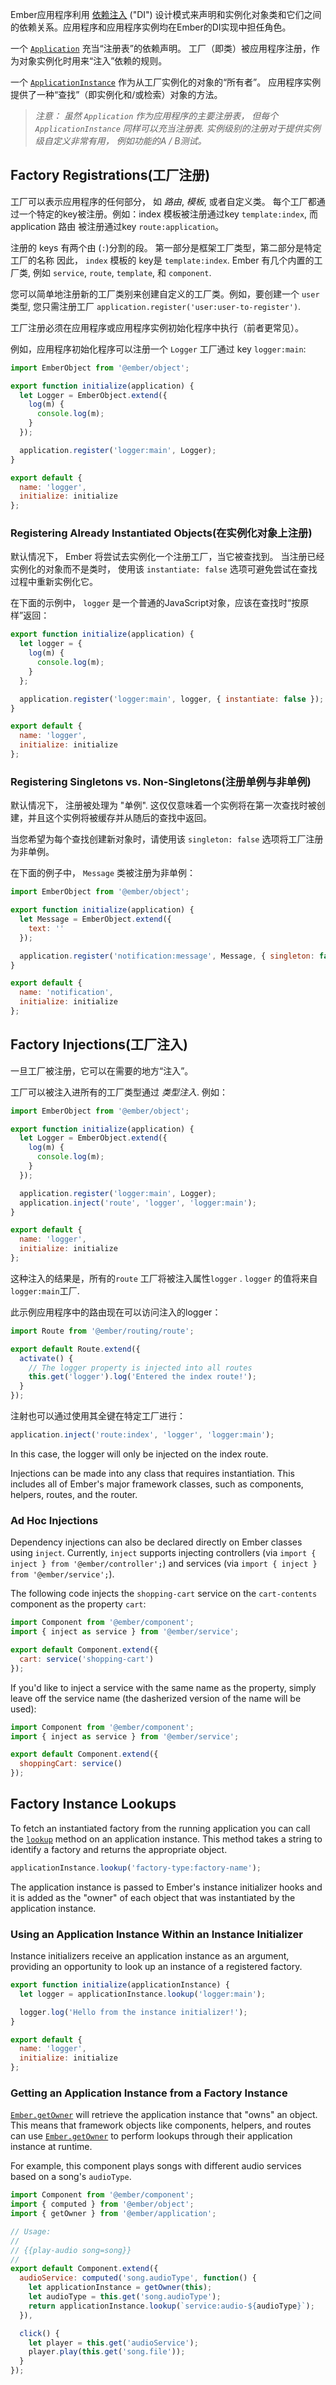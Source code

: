 Ember应用程序利用 [依赖注入](https://en.wikipedia.org/wiki/Dependency_injection)
("DI") 设计模式来声明和实例化对象类和它们之间的依赖关系。应用程序和应用程序实例均在Ember的DI实现中担任角色。

一个 [`Application`](https://emberjs.com/api/ember/release/classes/Application) 充当“注册表”的依赖声明。
工厂（即类）被应用程序注册，作为对象实例化时用来“注入”依赖的规则。

一个 [`ApplicationInstance`](https://emberjs.com/api/ember/release/classes/ApplicationInstance) 作为从工厂实例化的对象的“所有者”。
应用程序实例提供了一种“查找”（即实例化和/或检索）对象的方法。

> _注意： 虽然 `Application` 作为应用程序的主要注册表，
但每个 `ApplicationInstance` 同样可以充当注册表.
实例级别的注册对于提供实例级自定义非常有用，
例如功能的A / B测试。_

## Factory Registrations(工厂注册)

工厂可以表示应用程序的任何部分， 如 _路由_, _模板_, 或者自定义类。
每个工厂都通过一个特定的key被注册。例如：index 模板被注册通过key `template:index`,
而application 路由 被注册通过key `route:application`。

注册的 keys 有两个由 (`:`)分割的段。
第一部分是框架工厂类型，第二部分是特定工厂的名称
因此，  `index` 模板的 key是 `template:index`.
Ember 有几个内置的工厂类, 例如 `service`, `route`, `template`, 和 `component`.

您可以简单地注册新的工厂类别来创建自定义的工厂类。例如，要创建一个 `user` 类型,
您只需注册工厂 `application.register('user:user-to-register')`.

工厂注册必须在应用程序或应用程序实例初始化程序中执行（前者更常见）。

例如，应用程序初始化程序可以注册一个 `Logger` 工厂通过 key `logger:main`:

```app/initializers/logger.js
import EmberObject from '@ember/object';

export function initialize(application) {
  let Logger = EmberObject.extend({
    log(m) {
      console.log(m);
    }
  });

  application.register('logger:main', Logger);
}

export default {
  name: 'logger',
  initialize: initialize
};
```

### Registering Already Instantiated Objects(在实例化对象上注册)

默认情况下， Ember 将尝试去实例化一个注册工厂，当它被查找到。
当注册已经实例化的对象而不是类时，
使用该 `instantiate: false` 选项可避免尝试在查找过程中重新实例化它。

在下面的示例中，  `logger` 是一个普通的JavaScript对象，应该在查找时“按原样”返回：

```app/initializers/logger.js
export function initialize(application) {
  let logger = {
    log(m) {
      console.log(m);
    }
  };

  application.register('logger:main', logger, { instantiate: false });
}

export default {
  name: 'logger',
  initialize: initialize
};
```

### Registering Singletons vs. Non-Singletons(注册单例与非单例)

默认情况下， 注册被处理为 "单例".
这仅仅意味着一个实例将在第一次查找时被创建，并且这个实例将被缓存并从随后的查找中返回。

当您希望为每个查找创建新对象时，请使用该 `singleton: false` 选项将工厂注册为非单例。

在下面的例子中， `Message` 类被注册为非单例：

```app/initializers/notification.js
import EmberObject from '@ember/object';

export function initialize(application) {
  let Message = EmberObject.extend({
    text: ''
  });

  application.register('notification:message', Message, { singleton: false });
}

export default {
  name: 'notification',
  initialize: initialize
};
```

## Factory Injections(工厂注入)

一旦工厂被注册，它可以在需要的地方“注入”。

工厂可以被注入进所有的工厂类型通过 *类型注入*. 例如：

```app/initializers/logger.js
import EmberObject from '@ember/object';

export function initialize(application) {
  let Logger = EmberObject.extend({
    log(m) {
      console.log(m);
    }
  });

  application.register('logger:main', Logger);
  application.inject('route', 'logger', 'logger:main');
}

export default {
  name: 'logger',
  initialize: initialize
};
```

这种注入的结果是，所有的`route` 工厂将被注入属性`logger` .
`logger` 的值将来自 `logger:main`工厂.

此示例应用程序中的路由现在可以访问注入的logger：

```app/routes/index.js
import Route from '@ember/routing/route';

export default Route.extend({
  activate() {
    // The logger property is injected into all routes
    this.get('logger').log('Entered the index route!');
  }
});
```

注射也可以通过使用其全键在特定工厂进行：

```js
application.inject('route:index', 'logger', 'logger:main');
```

In this case, the logger will only be injected on the index route.

Injections can be made into any class that requires instantiation.
This includes all of Ember's major framework classes, such as components, helpers, routes, and the router.

### Ad Hoc Injections

Dependency injections can also be declared directly on Ember classes using `inject`.
Currently, `inject` supports injecting controllers (via `import { inject } from '@ember/controller';`)
and services (via `import { inject } from '@ember/service';`).

The following code injects the `shopping-cart` service on the `cart-contents` component as the property `cart`:

```app/components/cart-contents.js
import Component from '@ember/component';
import { inject as service } from '@ember/service';

export default Component.extend({
  cart: service('shopping-cart')
});
```

If you'd like to inject a service with the same name as the property,
simply leave off the service name (the dasherized version of the name will be used):

```app/components/cart-contents.js
import Component from '@ember/component';
import { inject as service } from '@ember/service';

export default Component.extend({
  shoppingCart: service()
});
```

## Factory Instance Lookups

To fetch an instantiated factory from the running application you can call the
[`lookup`](https://emberjs.com/api/ember/release/classes/ApplicationInstance/methods/lookup?anchor=lookup) method on an application instance. This method takes a string
to identify a factory and returns the appropriate object.

```javascript
applicationInstance.lookup('factory-type:factory-name');
```

The application instance is passed to Ember's instance initializer hooks and it
is added as the "owner" of each object that was instantiated by the application
instance.

### Using an Application Instance Within an Instance Initializer

Instance initializers receive an application instance as an argument, providing
an opportunity to look up an instance of a registered factory.

```app/instance-initializers/logger.js
export function initialize(applicationInstance) {
  let logger = applicationInstance.lookup('logger:main');

  logger.log('Hello from the instance initializer!');
}

export default {
  name: 'logger',
  initialize: initialize
};
```

### Getting an Application Instance from a Factory Instance

[`Ember.getOwner`](https://emberjs.com/api/ember/release/classes/@ember%2Fapplication/methods/getOwner?anchor=getOwner) will retrieve the application instance that "owns" an
object. This means that framework objects like components, helpers, and routes
can use [`Ember.getOwner`](https://emberjs.com/api/ember/release/classes/@ember%2Fapplication/methods/getOwner?anchor=getOwner) to perform lookups through their application
instance at runtime.

For example, this component plays songs with different audio services based
on a song's `audioType`.

```app/components/play-audio.js
import Component from '@ember/component';
import { computed } from '@ember/object';
import { getOwner } from '@ember/application';

// Usage:
//
// {{play-audio song=song}}
//
export default Component.extend({
  audioService: computed('song.audioType', function() {
    let applicationInstance = getOwner(this);
    let audioType = this.get('song.audioType');
    return applicationInstance.lookup(`service:audio-${audioType}`);
  }),

  click() {
    let player = this.get('audioService');
    player.play(this.get('song.file'));
  }
});
```
